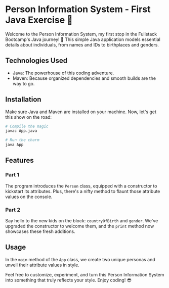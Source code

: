 # Person Information System - First Java Exercise 🌟

Welcome to the Person Information System, my first stop in the Fullstack Bootcamp's Java journey! 🎉 This simple Java application models essential details about individuals, from names and IDs to birthplaces and genders.

## Technologies Used

- Java: The powerhouse of this coding adventure.
- Maven: Because organized dependencies and smooth builds are the way to go.

## Installation

Make sure Java and Maven are installed on your machine. Now, let's get this show on the road:

```bash
# Compile the magic
javac App.java

# Run the charm
java App
```

## Features

### Part 1

The program introduces the `Person` class, equipped with a constructor to kickstart its attributes. Plus, there's a nifty method to flaunt those attribute values on the console.

### Part 2

Say hello to the new kids on the block: `countryOfBirth` and `gender`. We've upgraded the constructor to welcome them, and the `print` method now showcases these fresh additions.

## Usage

In the `main` method of the `App` class, we create two unique personas and unveil their attribute values in style.

Feel free to customize, experiment, and turn this Person Information System into something that truly reflects your style. Enjoy coding! 😎